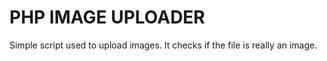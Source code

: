 # PHP IMAGE UPLOADER
Simple script used to upload images. It checks if the file is really an image.
